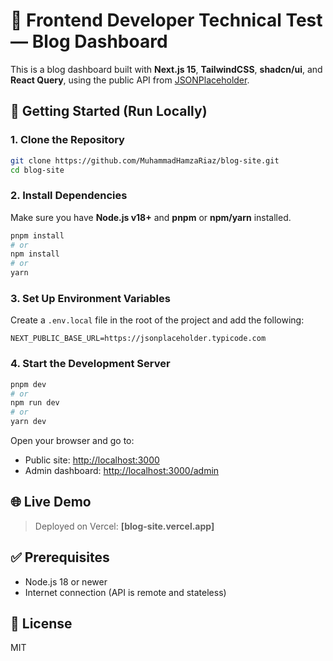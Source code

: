  # 🧪 Frontend Developer Technical Test — Blog Dashboard

This is a blog dashboard built with **Next.js 15**, **TailwindCSS**, **shadcn/ui**, and **React Query**, using the public API from [JSONPlaceholder](https://jsonplaceholder.typicode.com/).

## 🚀 Getting Started (Run Locally)

### 1. Clone the Repository

```bash
git clone https://github.com/MuhammadHamzaRiaz/blog-site.git
cd blog-site
```

### 2. Install Dependencies

Make sure you have **Node.js v18+** and **pnpm** or **npm/yarn** installed.

```bash
pnpm install
# or
npm install
# or
yarn
```

### 3. Set Up Environment Variables

Create a `.env.local` file in the root of the project and add the following:

```env
NEXT_PUBLIC_BASE_URL=https://jsonplaceholder.typicode.com
```

### 4. Start the Development Server

```bash
pnpm dev
# or
npm run dev
# or
yarn dev
```

Open your browser and go to:

* Public site: [http://localhost:3000](http://localhost:3000)
* Admin dashboard: [http://localhost:3000/admin](http://localhost:3000/admin)

## 🌐 Live Demo

> Deployed on Vercel: **\[blog-site.vercel.app]**

## ✅ Prerequisites

* Node.js 18 or newer
* Internet connection (API is remote and stateless)

## 📄 License

MIT
